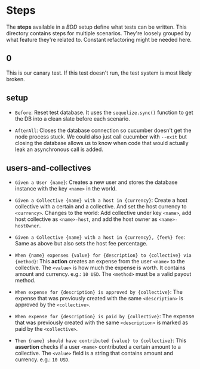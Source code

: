 # Steps

The **steps** available in a *BDD* setup define what tests can be
written. This directory contains steps for multiple scenarios. They're
loosely grouped by what feature they're related to. Constant
refactoring might be needed here.

## 0

This is our canary test. If this test doesn't run, the test system is
most likely broken.

## setup

 * `Before`: Reset test database. It uses the `sequelize.sync()`
   function to get the DB into a clean slate before each scenario.

 * `AfterAll`: Closes the database connection so cucumber doesn't get
   the node process stuck. We could also just call cucumber with
   `--exit` but closing the database allows us to know when code that
   would actually leak an asynchronous call is added.

## users-and-collectives

 * `Given a User {name}`: Creates a new user and stores the database
   instance with the key `<name>` in the world.

 * `Given a Collective {name} with a host in {currency}`: Create a
   host collective with a certain and a collective. And set the host
   currency to `<currency>`. Changes to the world: Add collective
   under key `<name>`, add host collective as `<name>-host`, and add
   the host owner as `<name>-hostOwner`.

 * `Given a Collective {name} with a host in {currency}, {fee%} fee`:
   Same as above but also sets the host fee percentage.

 * `When {name} expenses {value} for {description} to {collective} via {method}`:
   This **action** creates an expense from the user `<name>` to the
   collective. The `<value>` is how much the expense is worth. It
   contains amount and currency.  e.g.: `10 USD`. The `<method>` must
   be a valid payout method.

 * `When expense for {description} is approved by {collective}`: The
   expense that was previously created with the same `<description>`
   is approved by the `<collective>`.

 * `When expense for {description} is paid by {collective}`: The
   expense that was previously created with the same `<description>`
   is marked as paid by the `<collective>`.

 * `Then {name} should have contributed {value} to {collective}`: This
   **assertion** checks if a user `<name>` contributed a certain
   amount to a collective. The `<value>` field is a string that
   contains amount and currency. e.g.: `10 USD`.
